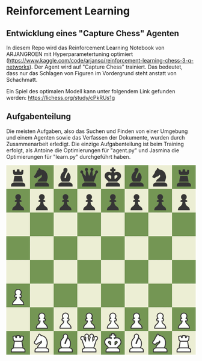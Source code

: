 # Reinforcement Learning
## Entwicklung eines "Capture Chess" Agenten

In diesem Repo wird das Reinforcement Learning Notebook von ARJANGROEN mit Hyperparametertuning optimiert (https://www.kaggle.com/code/arjanso/reinforcement-learning-chess-3-q-networks). Der Agent wird auf "Capture Chess" trainiert. Das bedeutet, dass nur das Schlagen von Figuren im Vordergrund steht anstatt von Schachmatt.

Ein Spiel des optimalen Modell kann unter folgendem Link gefunden werden: https://lichess.org/study/cPkRUs1g
## Aufgabenteilung 
Die meisten Aufgaben, also das Suchen und Finden von einer Umgebung und einem Agenten sowie das Verfassen der Dokumente, wurden durch Zusammenarbeit erledigt. Die einzige Aufgabenteilung ist beim Training erfolgt, als Antoine die Optimierungen für "agent.py" und Jasmina die Optimierungen für "learn.py" durchgeführt haben.

![](https://github.com/antoine-fuchs/ReinforcementLearning/blob/main/Chess_Gif.gif)
